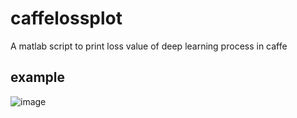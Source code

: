 # caffelossplot
A matlab script to print loss value of deep learning process in caffe  

## example

![image](https://github.com/bobauditore/caffelossplot/blob/master/train_img/Alexnet_train_loss_accuracy.png)
